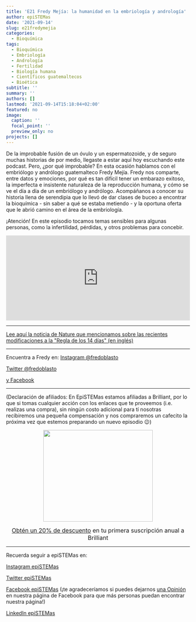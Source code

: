 ```yaml
---
title: 'E21 Fredy Mejía: la humanidad en la embriología y andrología'
author: epiSTEMas
date: '2021-09-14'
slug: e21fredymejia
categories:
  - Bioquímica
tags:
  - Bioquímica
  - Embriología
  - Andrología
  - Fertilidad
  - Biología humana
  - Científicos guatemaltecos
  - Bioética
subtitle: ''
summary: ''
authors: []
lastmod: '2021-09-14T15:18:04+02:00'
featured: no
image:
  caption: ''
  focal_point: ''
  preview_only: no
projects: []
---
```


De la improbable fusión de un óvulo y un espermatozoide, y de seguro muchas historias de por medio, llegaste a estar aquí hoy escuchando este podcast. Pero, ¿por qué improbable? En esta ocasión hablamos con el embriólogo y andrólogo guatemalteco Fredy Mejía. Fredy nos comparte, entre datos y emociones, por qué es tan difícil tener un embarazo exitoso, la imperfecta e insistente naturaleza de la reproducción humana, y cómo se ve el día a día de un embriólogo y andrólogo. Acompáñanos a conocer su historia llena de serendipia que lo llevó de dar clases de buceo a encontrar la bioquímica - sin saber a qué se estaba metiendo - y la oportuna oferta que le abrió camino en el área de la embriología. 

¡Atención! En este episodio tocamos temas sensibles para algunas personas, como la infertilidad, pérdidas, y otros problemas para concebir.

<iframe src="https://open.spotify.com/embed/episode/0e8o4ciZK8qlp0YF3Keg8o" width="100%" height="232" frameBorder="0" allowtransparency="true" allow="encrypted-media"></iframe>

- - - - -

[Lee aquí la noticia de Nature que mencionamos sobre las recientes modificaciones a la "Regla de los 14 días" (en inglés)](https://go.nature.com/3kb0ROU)

- - - - -

Encuentra a Fredy en:
[Instagram @fredoblasto](https://www.instagram.com/fredoblasto/)

[Twitter @fredoblasto](https://twitter.com/fredoblasto)

[y Facebook](https://www.facebook.com/fredoblasto)

- - - - -

(Declaración de afiliados: En EpiSTEMas estamos afiliadas a Brilliant, por lo que si tomas cualquier acción con los enlaces que te proveemos (i.e. realizas una compra), sin ningún costo adicional para tí nosotras recibiremos una pequeña compensación y nos compraremos un cafecito la próxima vez que estemos preparando un nuevo episodio 😉)

<center>
<a href="https://brilliant.sjv.io/c/2994553/1003364/12858?subId1=epiSTEMas&u=http%3A%2F%2Fbrilliant.org%2Fimpactnetwork%2F%3Firclickid%3D%7Bclickid%7D%26utm_medium%3Daffiliates%26utm_campaign%3D%7Birpid%7D%26utm_source%3D%7Bmp_value1%7D%26utm_content%3D%7Btimestamp%7D_%7Biradtype%7D_%7Biradname%7D%26utm_term%3D%7Bmp_value2%7D" target="_top" id="1003364"><img src="//a.impactradius-go.com/display-ad/12858-1003364" border="0" alt="" width="300" height="250"/></a><img height="0" width="0" src="https://imp.pxf.io/i/2994553/1003364/12858?subId1=epiSTEMas" style="position:absolute;visibility:hidden;" border="1" />


<font size="3"> [Obtén un 20% de descuento](https://brilliant.sjv.io/c/2994553/1003358/12858?subId1=EpiSTEMas&u=http%3A%2F%2Fbrilliant.org%2Fimpactnetwork%2F) en tu primera suscripción anual a Brilliant </font> 
</center>


- - - - -

Recuerda seguir a epiSTEMas en:

[Instagram epiSTEMas](https://www.instagram.com/epistemas/)  

[Twitter epiSTEMas](https://twitter.com/epiSTEMas_Pod)

[Facebook epiSTEMas](https://www.facebook.com/epiSTEMasPod) (¡te agradeceríamos si puedes dejarnos [una Opinión](https://www.facebook.com/epiSTEMasPod/reviews/) en nuestra página de Facebook para que más personas puedan encontrar nuestra página!)

[LinkedIn epiSTEMas](https://www.linkedin.com/company/epistemas-podcast/)


